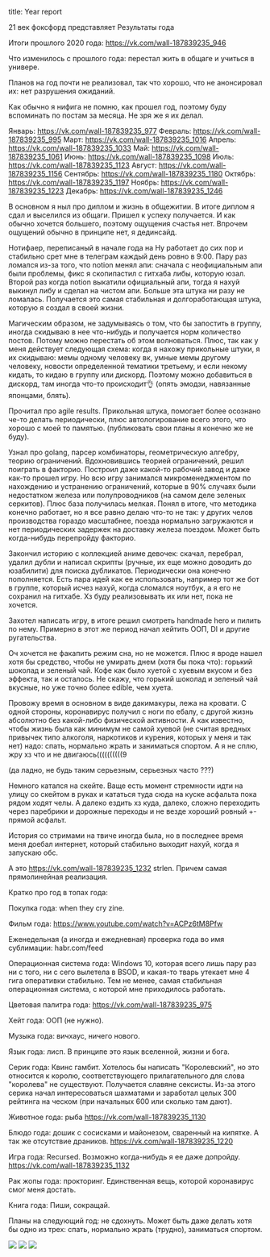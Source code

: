 title: Year report

21 век фоксфорд представляет
Результаты года

Итоги прошлого 2020 года: https://vk.com/wall-187839235_946

Что изменилось с прошлого года: перестал жить в общаге и учиться в универе.

Планов на год почти не реализовал, так что хорошо, что не анонсировал их: нет разрушения ожиданий.

Как обычно я нифига не помню, как прошел год, поэтому буду вспоминать по постам за месяца. Не зря же я их делал.

Январь: https://vk.com/wall-187839235_977
Февраль: https://vk.com/wall-187839235_995
Март: https://vk.com/wall-187839235_1016
Апрель: https://vk.com/wall-187839235_1033
Май: https://vk.com/wall-187839235_1061
Июнь: https://vk.com/wall-187839235_1098
Июль: https://vk.com/wall-187839235_1123
Август: https://vk.com/wall-187839235_1156
Сентябрь: https://vk.com/wall-187839235_1180
Октябрь: https://vk.com/wall-187839235_1197
Ноябрь: https://vk.com/wall-187839235_1223
Декабрь: https://vk.com/wall-187839235_1246

В основном я ныл про диплом и жизнь в общежитии. В итоге диплом я сдал и выселился из общаги. Пришел к успеху получается. И как обычно хочется большего, поэтому ощущения счастья нет. Впрочем ощущений обычно в принципе нет, я дединсайд.

Нотифаер, переписаный в начале года на Hy работает до сих пор и стабильно срет мне в телеграм каждый день ровно в 9:00. Пару раз ломался из-за того, что notion менял апи: сначала с неофициальным апи были проблемы, фикс я скопипастил с гитхаба либы, которую юзал. Второй раз когда notion выкатили официальный апи, тогда я нахуй выкинул либу и сделал на чистом апи. Больше эта штука ни разу не ломалась. Получается это самая стабильная и долгоработающая штука, которую я создал в своей жизни.

Магическим образом, не задумываясь о том, что бы запостить в группу, иногда скидываю в нее что-нибудь и получается норм количество постов. Потому можно перестать об этом волноваться. Плюс, так как у меня действует следующая схема: когда я нахожу прикольные штуки, я их скидываю: мемы одному человеку вк, умные мемы другому человеку, новости определенной тематики третьему, и если некому кидать, то кидаю в группу или дискорд. Поэтому можно добавиться в дискорд, там иногда что-то происходит👌 (опять эмодзи, навязанные японцами, блять).

Прочитал про agile results. Прикольная штука, помогает более осознано че-то делать периодически, плюс автологирование всего этого, что хорошо с моей то памятью. (публиковать свои планы я конечно же не буду).

Узнал про golang, парсер комбинаторы, геометрическую алгебру, теорию ограничений. Вдохновившись теорией ограничений, решил поиграть в факторио. Построил даже какой-то рабочий завод и даже как-то прошел игру. Но всю игру занимался микроменеджментом по нахождению и устранению ограничений, которые в 90% случаях были недостатком железа или полупроводников (на самом деле зеленых серкитов). Плюс база получилась мелкая. Понял в итоге, что методика конечно работает, но я все равно делаю что-то не так: у других челов производства гораздо масштабнее, поезда нормально загружаются и нет периодических задержек на доставку железа поездом. Может быть когда-нибудь перепройду факторио.

Закончил историю с коллекцией аниме девочек: скачал, перебрал, удалил дубли и написал скрипты (ручные, их еще можно доводить до юзабилити) для поиска дубликатов. Периодически она конечно пополняется. Есть пара идей как ее использовать, например тот же бот в группе, который исчез нахуй, когда сломался ноутбук, а я его не сохранил на гитхабе. Хз буду реализовывать их или нет, пока не хочется.

Захотел написать игру, в итоге решил смотреть handmade hero и пилить по нему. Примерно в этот же период начал хейтить ООП, DI и другие ругательства.

Оч хочется не факапить режим сна, но не можется. Плюс я вроде нашел хотя бы средство, чтобы не умирать днем (хотя бы пока что): горький шоколад и зеленый чай. Кофе как было хуетой с хуевым вкусом и без эффекта, так и осталось. Не скажу, что горький шоколад и зеленый чай вкусные, но уже точно более edible, чем хуета.

Провожу время в основном в виде дакимакуры, лежа на кровати. С одной стороны, коронавирус получил с ноги по ебалу, с другой жизнь абсолютно без какой-либо физической активности. А как известно, чтобы жизнь была как минимум не самой хуевой (не считая вредных привычек типо алкоголя, наркотиков и курения, которых у меня и так нет) надо: спать, нормально жрать и заниматься спортом. А я не сплю, жру хз что и не двигаюсь((((((((((9

(да ладно, не будь таким серьезным, серьезных часто ???)

Немного катался на скейте. Ваще есть момент стремности идти на улицу со скейтом в руках и кататься туда сюда на куске асфальта пока рядом ходят челы. А далеко ездить хз куда, далеко, сложно переходить через паребрики и дорожные переходы и не везде хороший ровный +- прямой асфальт.

История со стримами на твиче иногда была, но в последнее время меня доебал интернет, который стабильно выходит нахуй, когда я запускаю обс.

А это https://vk.com/wall-187839235_1232 strlen. Причем самая прямолинейная реализация.

Кратко про год в топах года:

Покупка года: when they cry zine.

Фильм года: https://www.youtube.com/watch?v=ACPz6tM8Pfw

Еженедельная (а иногда и ежедневная) проверка года во имя сублимации: habr.com/feed

Операционная система года: Windows 10, которая всего лишь пару раз ни с того, ни с сего вылетела в BSOD, и какая-то тварь утекает мне 4 гига оперативки стабильно. Тем не менее, самая стабильная операционная система, с которой мне приходилось работать.

Цветовая палитра года: https://vk.com/wall-187839235_975

Хейт года: ООП (не нужно).

Музыка года: вичхаус, ничего нового.

Язык года: лисп. В принципе это язык вселенной, жизни и бога.

Серик года: Квинс гамбит. Хотелось бы написать "Королевский", но это относится к королю, соответствующего прилагательного для слова "королева" не существуют. Получается славяне сексисты. Из-за этого серика начал интересоваться шахматами и заработал целых 300 рейтинга на ческом (при начальных 600 или сколько там дают).

Животное года: рыба https://vk.com/wall-187839235_1130

Блюдо года: дошик с сосисками и майонезом, сваренный на кипятке. А так же отсутствие драников. https://vk.com/wall-187839235_1220

Игра года: Recursed. Возможно когда-нибудь я ее даже допройду. https://vk.com/wall-187839235_1132

Рак жопы года: прокторинг. Единственная вещь, которой коронавирус смог меня достать.

Книга года: Пиши, сокращай.

Планы на следующий год: не сдохнуть. Может быть даже делать хотя бы одно из трех: спать, нормально жрать (трудно), заниматься спортом.

![](/blog/static/img/y0ViPivkAS0.jpg)
![](/blog/static/img/zkH6zgo4ebU.jpg)
![](/blog/static/img/mbu5vnYvkwk.jpg)


